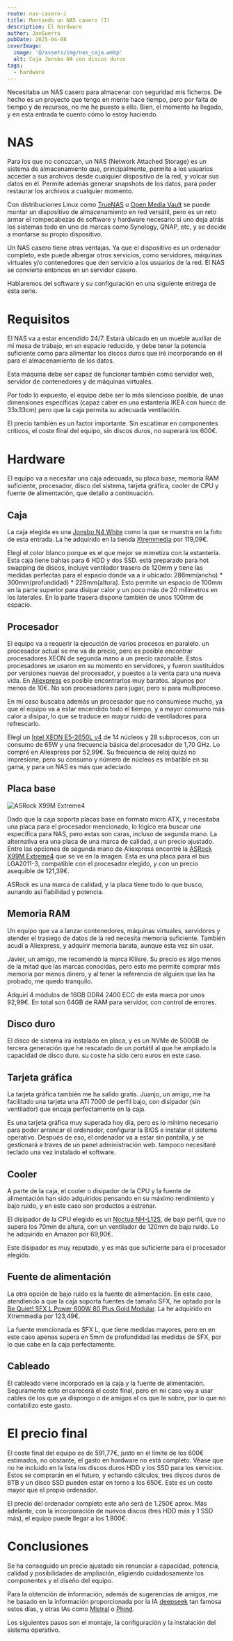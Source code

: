 ```yaml
---
route: nas-casero-i
title: Montando un NAS casero (I)
description: El hardware
author: JavGuerra
pubDate: 2025-04-08
coverImage:
  image: '@/assets/img/nas_caja.webp'
  alt: Caja Jonsbo N4 con discos duros
tags:
  - hardware
---
```


Necesitaba un NAS casero para almacenar con seguridad mis ficheros. De hecho es un proyecto que tengo en mente hace tiempo, pero por falta de tiempo y de recursos, no me he puesto a ello. Bien, el momento ha llegado, y en esta entrada te cuento cómo lo estoy haciendo.

# NAS

Para los que no conozcan, un NAS (Network Attached Storage) es un sistema de almacenamiento que, principalmente, permite a los usuarios acceder a sus archivos desde cualquier dispositivo de la red, y volcar sus datos en él. Permite además generar snapshots de los datos, para poder restaurar los archivos a cualquier momento.

Con distribuciones Linux como [TrueNAS](https://www.truenas.com/truenas-community-edition/) u [Open Media Vault](https://www.openmediavault.org/) se puede montar un dispositivo de almacenamiento en red versátil, pero es un reto armar el rompecabezas de software y hardware necesario si uno deja atrás los sistemas todo en uno de marcas como Synology, QNAP, etc, y se decide a montarse su propio dispositivo. 

Un NAS casero tiene otras ventajas. Ya que el dispositivo es un ordenador completo, este puede albergar otros servicios, como servidores, máquinas virtuales y/o contenedores que den servicio a los usuarios de la red. El NAS se convierte entonces en un servidor casero.

Hablaremos del software y su configuración en una siguiente entrega de esta serie.

# Requisitos

El NAS va a estar encendido 24/7. Estará ubicado en un mueble auxiliar de mi mesa de trabajo, en un espacio reducido, y debe tener la potencia suficiente como para alimentar los discos duros que iré incorporando en él para el almacenamiento de los datos.

Esta máquina debe ser capaz de funcionar también como servidor web, servidor de contenedores y de máquinas virtuales.

Por todo lo expuesto, el equipo debe ser lo más silencioso posible, de unas dimensiones específicas (capaz caber en una estantería IKEA con hueco de 33x33cm) pero que la caja permita su adecuada ventilación.

El precio también es un factor importante. Sin escatimar en componentes críticos, el coste final del equipo, sin discos duros, no superará los 600€.

# Hardware

El equipo va a necesitar una caja adecuada, su placa base, memoria RAM suficiente, procesador, disco del sistema, tarjeta gráfica, cooler de CPU y fuente de alimentación, que detallo a continuación.

## Caja

La caja elegida es una [Jonsbo N4 White](https://www.jonsbo.com/en/products/N4White.html) como la que se muestra en la foto de esta entrada. La he adquirido en la tienda [Xtremmedia](https://www.xtremmedia.com/) por 119,09€.

Elegí el color blanco porque es el que mejor se mimetiza con la estantería. Esta caja tiene bahías para 6 HDD y dos SSD. está preparado para hot swapping de discos, incluye ventilador trasero de 120mm y tiene las medidas perfectas para el espacio donde va a ir ubicado: 286mm(ancho) * 300mm(profundidad) * 228mm(altura). Esto permite un espacio de 100mm en la parte superior para disipar calor y un poco más de 20 milímetros en los laterales. En la parte trasera dispone también de unos 100mm de espacio.

## Procesador

El equipo va a requerir la ejecución de varios procesos en paralelo. un procesador actual se me va de precio, pero es posible encontrar procesadores XEON de segunda mano a un precio razonable. Estos procesadores se usaron en su momento en servidores, y fueron sustituidos por versiones nuevas del procesador, y puestos a la venta para una nueva vida. En [Aliexpress](https://es.aliexpress.com/) es posible encontrarlos muy baratos. algunos por menos de 10€. No son procesadores para jugar, pero si para multiproceso.

En mi caso buscaba además un procesador que no consumiese mucho, ya que el equipo va a estar encendido todo el tiempo, y a mayor consumo más calor a disipar, lo que se traduce en mayor ruido de ventiladores para refrescarlo.

Elegí un [Intel XEON E5-2650L v4](https://www.intel.la/content/www/xl/es/products/sku/91752/intel-xeon-processor-e52650l-v4-35m-cache-1-70-ghz/specifications.html) de 14 núcleos y 28 subprocesos, con un consumo de 65W y una frecuencia básica del procesador de 1,70 GHz. Lo compré en Aliexpress por 52,99€. Su frecuencia de reloj quizá no impresione, pero su consumo y número de núcleos es imbatible en su gama, y para un NAS es más que adeciado.

## Placa base

![ASRock X99M Extreme4](@/assets/img/nas_placa.jpg)

Dado que la caja soporta placas base en formato micro ATX, y necesitaba una placa para el procesador mencionado, lo lógico era buscar una específica para NAS, pero estas son caras, incluso de segunda mano. La alternativa era una placa de una marca de calidad, a un precio ajustado. Entre las opciones de segunda mano de Aliexpress encontré la [ASRock X99M Extreme4](https://www.asrock.com/mb/intel/X99M%20Extreme4/index.la.asp) que se ve en la imagen. Esta es una placa para el bus LGA2011-3, compatible con el procesador elegido, y con un precio asequible de 121,39€.

ASRock es una marca de calidad, y la placa tiene todo lo que busco, aunando así fiabilidad y potencia.

## Memoria RAM

Un equipo que va a lanzar contenedores, máquinas virtuales, servidores y atender el trasiego de datos de la red necesita memoria suficiente. También acudí a Aliexpress, y adquirir memoria barata, aunque esta vez sin usar.

Javier, un amigo, me recomendó la marca Kllisre. Su precio es algo menos de la mitad que las marcas conocidas, pero esto me permite comprar más memoria por menos dinero, y al tener la referencia de alguien que las ha probado, me quedo tranquilo.

Adquirí 4 módulos de 16GB DDR4 2400 ECC de esta marca por unos 92,99€. En total son 64GB de RAM para servidor, con control de errores.

## Disco duro

El disco de sistema irá instalado en placa, y es un NVMe de 500GB de tercera generación que he rescatado de un portátil al que he ampliado la capacidad de disco duro. su coste ha sido cero euros en este caso.

## Tarjeta gráfica

La tarjeta gráfica también me ha salido gratis. Juanjo, un amigo, me ha facilitado una tarjeta una ATI 7000 de perfil bajo, con disipador (sin ventilador) que encaja perfectamente en la caja.

Es una tarjeta gráfica muy superada hoy día, pero es lo mínimo necesario para poder arrancar el ordenador, configurar la BIOS e instalar el sistema operativo. Después de eso, el ordenador va a estar sin pantalla, y se gestionará a traves de un panel administración web. tampoco necesitaré teclado una vez instalado el software.

## Cooler

A parte de la caja, el cooler o disipador de la CPU y la fuente de alimentación han sido adquiridos pensando en su máximo rendimiento y bajo ruido, y en este caso son productos a estrenar.

El disipador de la CPU elegido es un [Noctua NH-L12S](https://noctua.at/es/nh-l12s), de bajo perfil, que no supera los 70mm de altura, con un ventilador de 120mm de bajo ruido. Lo he adquirido en Amazon por 69,90€.

Este disipador es muy reputado, y es más que suficiente para el procesador elegido.

## Fuente de alimentación

La otra opción de bajo ruido es la fuente de alimentación. En este caso, atendiendo a que la caja soporta fuentes de tamaño SFX, he optado por la [Be Quiet! SFX L Power 600W 80 Plus Gold Modular](https://www.bequiet.com/es/powersupply/1554). La he adquirido en Xtremmedia por 123,49€.

La fuente mencionada es SFX L, que tiene medidas mayores, pero en en este caso apenas supera en 5mm de profundidad las medidas de SFX, por lo que cabe en la caja perfectamente.

## Cableado

El cableado viene incorporado en la caja y la fuente de alimentación. Seguramente esto encarecerá el coste final, pero en mi caso voy a usar cables de los que ya dispongo o de amigos al os que le sobre, por lo que no contabilizo este gasto.

# El precio final

El coste final del equipo es de 591,77€, justo en el límite de los 600€ estimados, no obstante, el gasto en hardware no está completo. Véase que no he incluido en la lista los discos duros HDD y los SSD para los servicios. Estos se comprarán en el futuro, y echando cálculos, tres discos duros de 8TB y un disco SSD pueden estar en torno a los 650€. Este es un coste mayor que el propio ordenador.

El precio del ordenador completo este año será de 1.250€ aprox. Más adelante, con la incorporación de nuevos discos (tres HDD más y 1 SSD más), el equipo puede llegar a los 1.900€.

# Conclusiones

Se ha conseguido un precio ajustado sin renunciar a capacidad, potencia, calidad y posibilidades de ampliación, eligiendo cuidadosamente los componentes y el diseño del equipo.

Para la obtención de información, además de sugerencias de amigos, me he basado en la información proporcionada por la IA [deepseek](https://www.deepseek.com/zh) tan famosa estos días, y otras IAs como [Mistral](https://chat.mistral.ai/chat) o [Phind](https://phind.com/).

Los siguientes pasos son el montaje, la configuración y la instalación del sistema operativo.
